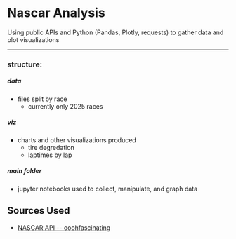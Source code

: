# Nascar Analysis

Using public APIs and Python (Pandas, Plotly, requests) to gather data and plot visualizations

---

### structure:

##### data
- files split by race
	- currently only 2025 races

##### viz
- charts and other visualizations produced
	- tire degredation
	- laptimes by lap

##### main folder
- jupyter notebooks used to collect, manipulate, and graph data



## Sources Used
- [NASCAR API -- ooohfascinating](https://github.com/ooohfascinating/NascarApi)